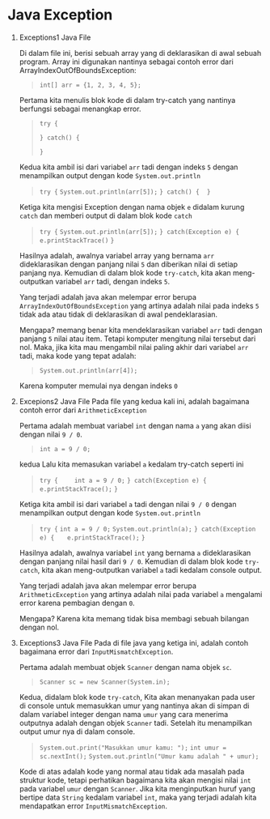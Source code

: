 # Java Exception

1. Exceptions1 Java File

    Di dalam file ini, berisi sebuah array yang di deklarasikan di awal sebuah program. Array ini digunakan nantinya sebagai contoh error dari ArrayIndexOutOfBoundsException:

    > ```int[] arr = {1, 2, 3, 4, 5};```

    Pertama kita menulis blok kode di dalam try-catch yang nantinya berfungsi sebagai menangkap error.

    > `try {`
    >
    > `} catch() {`
    >
    > `}`

    Kedua kita ambil isi dari variabel `arr` tadi dengan indeks `5` dengan menampilkan output dengan kode `System.out.println`

    > ```try {```
    > ```System.out.println(arr[5]);```
    > ```} catch() {```
    > ``` ```
    > ```}```

    Ketiga kita mengisi Exception dengan nama objek `e` didalam kurung `catch` dan memberi output di dalam blok kode `catch`

    > ```try {```
    > ```System.out.println(arr[5]);```
    > ```} catch(Exception e) {```
    > ```e.printStackTrace()```
    > ```}```

    Hasilnya adalah, awalnya variabel array yang bernama `arr` dideklarasikan dengan panjang nilai `5` dan diberikan nilai di setiap panjang nya. Kemudian di dalam blok kode `try-catch`, kita akan meng-outputkan variabel `arr` tadi, dengan indeks `5`.
    
    Yang terjadi adalah java akan melempar error berupa `ArrayIndexOutOfBoundsException` yang artinya adalah nilai pada indeks `5` tidak ada atau tidak di deklarasikan di awal pendeklarasian.

    Mengapa? memang benar kita mendeklarasikan variabel `arr` tadi dengan panjang `5` nilai atau item. Tetapi komputer mengitung nilai tersebut dari nol. Maka, jika kita mau mengambil nilai paling akhir dari variabel `arr` tadi, maka kode yang tepat adalah:

    > `System.out.println(arr[4]);`

    Karena komputer memulai nya dengan indeks `0`

2. Excepions2 Java File
    Pada file yang kedua kali ini, adalah bagaimana contoh error dari `ArithmeticException`

    Pertama adalah membuat variabel `int` dengan nama `a` yang akan diisi dengan nilai `9 / 0`.

    > `int a = 9 / 0;`

    kedua Lalu kita memasukan variabel `a` kedalam try-catch seperti ini

    >`try {`
    >`    int a = 9 / 0;`
    >`} catch(Exception e) {`
    > `   e.printStackTrace();`
    > `}`
    

    Ketiga kita ambil isi dari variabel `a` tadi dengan nilai `9 / 0` dengan menampilkan output dengan kode `System.out.println`

    > `try {`
    >    `int a = 9 / 0;`
    >    `System.out.println(a);`
    > `} catch(Exception e) {`
    > `   e.printStackTrace();`
    > `}`

    Hasilnya adalah, awalnya variabel `int` yang bernama `a` dideklarasikan dengan panjang nilai hasil dari `9 / 0`. Kemudian di dalam blok kode `try-catch`, kita akan meng-outputkan variabel `a` tadi kedalam console output.
    
    Yang terjadi adalah java akan melempar error berupa `ArithmeticException` yang artinya adalah nilai pada variabel `a` mengalami error karena pembagian dengan `0`.

    Mengapa? Karena kita memang tidak bisa membagi sebuah bilangan dengan nol.

3. Exceptions3 Java File
    Pada di file java yang ketiga ini, adalah contoh bagaimana error dari `InputMismatchException`.

    Pertama adalah membuat objek `Scanner` dengan nama objek `sc`.

    > `Scanner sc = new Scanner(System.in);`

    Kedua, didalam blok kode `try-catch`, Kita akan menanyakan pada user di console untuk memasukkan umur yang nantinya akan di simpan di dalam variabel integer dengan nama `umur` yang cara menerima outputnya adalah dengan objek `Scanner` tadi. Setelah itu menampilkan output umur nya di dalam console.

    > `System.out.print("Masukkan umur kamu: ");`
    > `int umur = sc.nextInt();`
    > `System.out.println("Umur kamu adalah " + umur);`

    Kode di atas adalah kode yang normal atau tidak ada masalah pada struktur kode, tetapi perhatikan bagaimana kita akan mengisi nilai `int` pada variabel `umur` dengan `Scanner`. Jika kita menginputkan huruf yang bertipe data `String` kedalam variabel `int`, maka yang terjadi adalah kita mendapatkan error `InputMismatchException`.